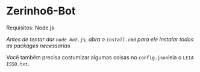 # Zerinho6-Bot

Requisitos: Node.js

*Antes de tentar dar ``node bot.js``, abra o ``install.cmd`` para ele instalar todos as packages necessarias*

Você também precisa costumizar algumas coisas no ``config.json``leia o ``LEIA ISSO.txt``.
